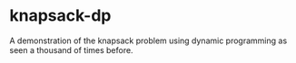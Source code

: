 # knapsack-dp
A demonstration of the knapsack problem using dynamic programming as seen a thousand of times before.
